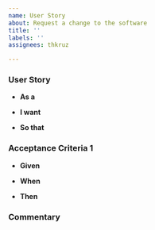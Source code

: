 ```yaml
---
name: User Story
about: Request a change to the software
title: ''
labels: ''
assignees: thkruz

---
```


### User Story
<!-- how do you use the software -->
<!-- ex. user -->
- **As a**
<!-- describe what you want -->
<!-- ex. sounds when I click things -->
- **I want** 
<!-- what is your end goal? -->
<!-- ex. I have feedback that my computer didn't freeze -->
- **So that**

### Acceptance Criteria 1
<!-- what are the starting conditions -->
<!-- ex. I'm on the main screen -->
- **Given**
<!-- what actions do you take -->
<!-- ex. I click on a satellite -->
- **When**
<!-- what is the end result -->
<!-- ex. It should make a sound -->
- **Then**

<!-- Note: If you have additional criteria copy and paste the above blocks -->

### Commentary
<!-- provide as much detail as possible -->
